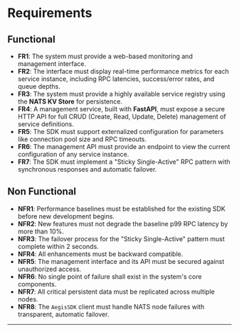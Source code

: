 # **Requirements**

## **Functional**
* **FR1**: The system must provide a web-based monitoring and management interface.
* **FR2**: The interface must display real-time performance metrics for each service instance, including RPC latencies, success/error rates, and queue depths.
* **FR3**: The system must provide a highly available service registry using the **NATS KV Store** for persistence.
* **FR4**: A management service, built with **FastAPI**, must expose a secure HTTP API for full CRUD (Create, Read,
    Update, Delete) management of service definitions.
* **FR5**: The SDK must support externalized configuration for parameters like connection pool size and RPC
    timeouts.
* **FR6**: The management API must provide an endpoint to view the current configuration of any service instance.
* **FR7**: The SDK must implement a "Sticky Single-Active" RPC pattern with synchronous responses and automatic
    failover.

## **Non Functional**
* **NFR1**: Performance baselines must be established for the existing SDK before new development begins.
* **NFR2**: New features must not degrade the baseline p99 RPC latency by more than 10%.
* **NFR3**: The failover process for the "Sticky Single-Active" pattern must complete within 2 seconds.
* **NFR4**: All enhancements must be backward compatible.
* **NFR5**: The management interface and its API must be secured against unauthorized access.
* **NFR6**: No single point of failure shall exist in the system's core components.
* **NFR7**: All critical persistent data must be replicated across multiple nodes.
* **NFR8**: The `AegisSDK` client must handle NATS node failures with transparent, automatic failover.

---
